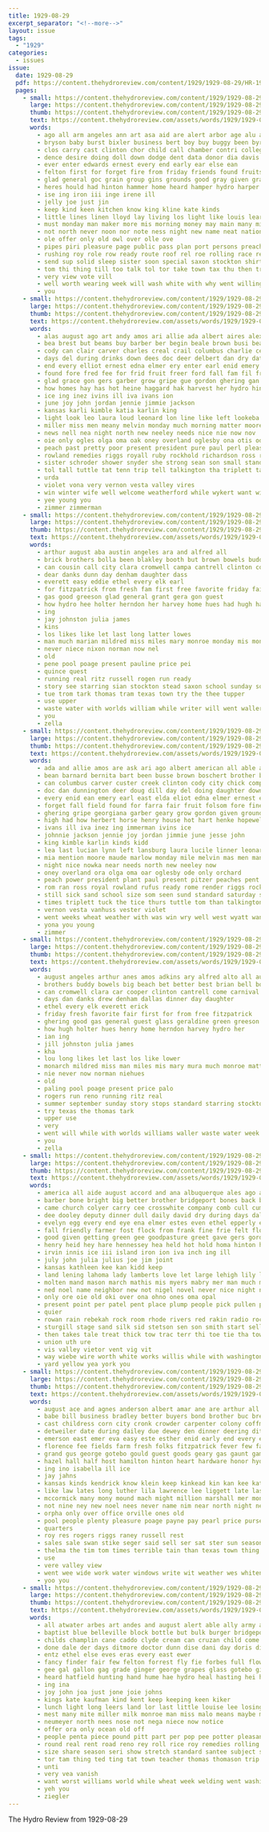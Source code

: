 ```yaml
---
title: 1929-08-29
excerpt_separator: "<!--more-->"
layout: issue
tags:
  - "1929"
categories:
  - issues
issue:
  date: 1929-08-29
  pdf: https://content.thehydroreview.com/content/1929/1929-08-29/HR-1929-08-29.pdf
  pages:
    - small: https://content.thehydroreview.com/content/1929/1929-08-29/small/HR-1929-08-29-01.jpg
      large: https://content.thehydroreview.com/content/1929/1929-08-29/large/HR-1929-08-29-01.jpg
      thumb: https://content.thehydroreview.com/content/1929/1929-08-29/thumbnails/HR-1929-08-29-01.jpg
      text: https://content.thehydroreview.com/assets/words/1929/1929-08-29/HR-1929-08-29-01.txt
      words:
        - ago all arm angeles ann art asa aid are alert arbor age alu and ake able american arthur august
        - bryson baby burst bixler business bert boy buy buggy been byron best body bassler boys blakley browne boucher brings blaze brothers bers bros but bein books bride bread bonds belleville bony bunyea ball bradley back bring bible born bodily
        - clos carry cast clinton chor child call chamber contri college car canyon cummins clyde carnival church came class come comes con cantrell city credit cash case christian cattle collier character crew cheer chau can company
        - dence desire doing doll down dodge dent data donor dia davis days dam dickens deal dollar dinner double din during dear done day
        - ever enter edwards ernest every end early ear else ean
        - felton first for forget fire from friday friends found fruits free far fort frank forty funny full fund floor fails fruit frost fata fair fast ford few
        - glad general goc grain group gins grounds good gray given gram grand gone graf guy going getting geary
        - heres hould had hinton hammer home heard hamper hydro harper hogue hank hair her health house harvest him hurt hether hubby held hung heep hands huge has
        - ise ing iron iii inge irene ill
        - jelly joe just jin
        - keep kind keen kitchen know king kline kate kinds
        - little lines linen lloyd lay living los light like louis learn leo life loss look late letter longest lere left last likely let line lucky large labo labor
        - must monday man maker more mis morning money may main many miracle master means men mosley made mon might ming much matter most miss monarch mules merle
        - not north never noon nor note ness night new name neat nation nails now neighbors names nash
        - ole offer only old owl over olle ove
        - pipes piri pleasure page public pass plan port persons preacher pulling plant pop pos pink pull pin person poe pea pany pas part peo pest per pool par people place proud park past
        - rushing roy role row ready route roof rel roe rolling race register rome ring red rolls ringling roll
        - send sup solid sleep sister soon special saxon stockton shirts seen self storie state sack see sites sais shakes show such she sunday sons shed sang saw stand sam sturdy save sale second ship stroke strong school september son secret street start sewer stall short say stores seri shows
        - tom thi thing till too talk tol tor take town tax thu then try taken ten texas team the table tenor them
        - very view vote vill
        - well worth wearing week will wash white with why went willing wallace walls warm want writer worlds welcome windows water world work win way working weeks west was wansley wish
        - you
    - small: https://content.thehydroreview.com/content/1929/1929-08-29/small/HR-1929-08-29-02.jpg
      large: https://content.thehydroreview.com/content/1929/1929-08-29/large/HR-1929-08-29-02.jpg
      thumb: https://content.thehydroreview.com/content/1929/1929-08-29/thumbnails/HR-1929-08-29-02.jpg
      text: https://content.thehydroreview.com/assets/words/1929/1929-08-29/HR-1929-08-29-02.txt
      words:
        - alas august ago art andy amos ari allie ada albert aires alexander all ave ask arizona are ane and acre ariz american
        - bea brest but beams buy barber ber begin beale brown busi beans bolas boys bernita bertha bean bridgeport been ben blum brother bird bill barnard burl better bring
        - cody can clair carver charles creal crail columbus charlie cecil chick carte canes cream chris child college chea cop cima chet car chase chiquita church clinton clarence company cattle creek carl canals city colorado
        - days del during drinks down dees doc deer delbert dan dry date dill dunnington doing dae dinner day daughters daughter
        - end every elliot ernest edna elmer ery enter earl enid emery elda
        - found fore fred fee for frid fruit freer ford fall fam fil friday from fountain fisher few field ferguson folsom fine fry fone flansburg fair fort frank
        - glad grace gon gers garber grow gripe gue gordon ghering gan given george geary guest guy grain good
        - how homes hay has hot heine haggard hak harvest her hydro hinton house horse hom holderman henry hor homa had hart hugh hume high hile harry heen held home holding hase
        - ice ing inez ivins ill iva ivans ion
        - june joy john jordan jennie jimmie jackson
        - kansas karli kimble katia karlin king
        - light look leo laura loud leonard lon line like left lookeba lou lora ler last lena little lowe les list lucian large lete lea
        - miller miss men meany melvin monday much morning matter moore mile mey mis mcalester mars mention manse marion myrl mattie more manning manda many made man marlow mary maude mas market mond
        - news nell nea night north new neeley needs nice nie now nov
        - oie only ogles olga oma oak oney overland oglesby ona otis ode ors
        - peach past pretty poor present president pure paul perl pleasant plant peaches pryor prier pitzer power pela pater per pene part pel
        - rowland remedies riggs royall ruby rockhold richardson ross ready reno ruth roads roy rush rufus raymond ran rae render rel rey ruhl
        - sister schroder shower snyder she strong sean son small standard sand seen soy spring state sus soon sill sick sun september sedan store sur sons smith station stella sharman sat seed sims still stockton school sell saturday sae see sylvester service sunday storm samuel set shepard
        - tol tall tuttle tat tenn trip tell talkington tha triplett takes tae times than thomason the tata tom tucker thomas try tennessee tant tor tice
        - urda
        - violet vona very vernon vesta valley vires
        - win winter wife well welcome weatherford while wykert want will with waters wheat weddle worley weather was wyatt write went weeks west week
        - yee young you
        - zimmer zimmerman
    - small: https://content.thehydroreview.com/content/1929/1929-08-29/small/HR-1929-08-29-03.jpg
      large: https://content.thehydroreview.com/content/1929/1929-08-29/large/HR-1929-08-29-03.jpg
      thumb: https://content.thehydroreview.com/content/1929/1929-08-29/thumbnails/HR-1929-08-29-03.jpg
      text: https://content.thehydroreview.com/assets/words/1929/1929-08-29/HR-1929-08-29-03.txt
      words:
        - arthur august aba austin angeles ara and alfred all
        - brick brothers bolla been blakley booth but brown bowels buddy better beach brian ball best
        - can cousin call city clara cromwell campa cantrell clinton come car cope came
        - dear danks dunn day denham daughter dass
        - everett easy eddie ethel every elk earl
        - for fitzpatrick from fresh fam first free favorite friday fair
        - gas good greeson glad general grant gera gon guest
        - how hydro hee holter herndon her harvey home hues had hugh hag
        - ing
        - jay johnston julia james
        - kins
        - los likes like let last long latter lowes
        - man much marian mildred miss miles mary monroe monday mis monarch matter
        - never niece nixon norman now nel
        - old
        - pene pool poage present pauline price pei
        - quince quest
        - running real ritz russell rogen run ready
        - story see starring sian stockton stead saxon school sunday sour store stops saturday soda secret summer short start standard september
        - tue trom tark thomas tram texas town try the thee tupper
        - use upper
        - waste water with worlds william while writer will went waller week walle
        - you
        - zella
    - small: https://content.thehydroreview.com/content/1929/1929-08-29/small/HR-1929-08-29-04.jpg
      large: https://content.thehydroreview.com/content/1929/1929-08-29/large/HR-1929-08-29-04.jpg
      thumb: https://content.thehydroreview.com/content/1929/1929-08-29/thumbnails/HR-1929-08-29-04.jpg
      text: https://content.thehydroreview.com/assets/words/1929/1929-08-29/HR-1929-08-29-04.txt
      words:
        - ada and allie amos are ask ari ago albert american all able august alexander arthur arizona ang ave acre andy
        - bean barnard bernita bart been busse brown boschert brother bill ben but better brought bertha bailey buy begin bird bare beans beams bring ber burl bridgeport began burg
        - can columbus carver custer creek clinton cody city chick company charlie college church camp clair chris caller colorado cai crail car cattle cecil come cream caddo chase clarence child carl cash charles
        - doc dan dunnington deer doug dill day del doing daughter down delbert daughters dry dall doane during ded della ditmore drinks dinner
        - every enid ean emery earl east elda eliot edna elmer ernest end
        - forget fall field found for farra fair fruit folsom fore fine frost friends ferguson fam from ford fred fort few fry fountain friday
        - ghering gripe georgiana garber geary grow gordon given ground grain good george guest glad guy gunter
        - high had how herbert horse henry house hot hart henke hopewell heen hume hold hay haggard heine her howe holderman homa him hinton hydro hope hugh homes has home harvest held hall
        - ivans ill iva inez ing immerman ivins ice
        - johnnie jackson jennie joy jordan jimmie june jesse john
        - king kimble karlin kinds kidd
        - lea last lucian lynn left lansburg laura lucile linner leonard lora lis large lookeba look lou ler line lon laughter little lois louis lee like lena louise light
        - mia mention moore maude marlow monday mile melvin mas men man miller miss more marion mary much many matter mcalester made manning mattie market mis
        - night nice nowka near needs north new neeley now
        - oney overland ora olga oma oar oglesby ode only orchard
        - peach power president plant paul present pitzer peaches pent part pryor pares philips pretty per past
        - rom ran ross royal rowland rufus ready rome render riggs rockhold richardson raymond rani roy remedies ruth ruby rush reno ruhl
        - still sick sand school size som seen sund standard saturday sims samuel sill sunday sons storm state station store september shower son ser smith small stella soon strong schroder seed sell soy sun sher sur sedan supply service see stockton shepard she say snyder sues sylvester sik
        - times triplett tuck the tice thurs tuttle tom than talkington tha takes trip tome try tor tell tucker thomas
        - vernon vesta vanhuss vester violet
        - went weeks wheat weather with was win wry well west wyatt want will wykert weatherford welcome while worley wife winter week write
        - yona you young
        - zimmer
    - small: https://content.thehydroreview.com/content/1929/1929-08-29/small/HR-1929-08-29-05.jpg
      large: https://content.thehydroreview.com/content/1929/1929-08-29/large/HR-1929-08-29-05.jpg
      thumb: https://content.thehydroreview.com/content/1929/1929-08-29/thumbnails/HR-1929-08-29-05.jpg
      text: https://content.thehydroreview.com/assets/words/1929/1929-08-29/HR-1929-08-29-05.txt
      words:
        - august angeles arthur anes amos adkins ary alfred alto all austin and
        - brothers buddy bowels big beach bet better best brian bell bottle buster blakley both brown but
        - can cromwell clara car cooper clinton cantrell come carnival came city cope
        - days dan danks drew denham dallas dinner day daughter
        - ethel every elk everett erick
        - friday fresh favorite fair first for from free fitzpatrick
        - ghering good gas general guest glass geraldine green greeson glad grant
        - how hugh holter hues henry home herndon harvey hydro her
        - ian ing
        - jill johnston julia james
        - kha
        - lou long likes let last los like lower
        - monarch mildred miss man miles mis mary mura much monroe matter monday
        - nie never now norman niehues
        - old
        - paling pool poage present price palo
        - rogers run reno running ritz real
        - summer september sunday story stops standard starring stockton school soda store see saxon short sour saturday stead secret
        - try texas the thomas tark
        - upper use
        - very
        - went will while with worlds williams waller waste water week was
        - you
        - zella
    - small: https://content.thehydroreview.com/content/1929/1929-08-29/small/HR-1929-08-29-06.jpg
      large: https://content.thehydroreview.com/content/1929/1929-08-29/large/HR-1929-08-29-06.jpg
      thumb: https://content.thehydroreview.com/content/1929/1929-08-29/thumbnails/HR-1929-08-29-06.jpg
      text: https://content.thehydroreview.com/assets/words/1929/1929-08-29/HR-1929-08-29-06.txt
      words:
        - america all aide august accord and ana albuquerque ales ago ard are assi arents airy ali april angel anda
        - barber bone bright big better brother bridgeport bones back billy bert but buris been browne bethel barre beach bar blue blum bird bet brought ben bros best began
        - came church colyer carry cee crosswhite company comb cull cummings chester carl cobb cake common charles coe creel charlie cream city cole chain can creed
        - dee dooley deputy dinner dull daily david dry during days dale drought doubt dunithan day dog dress drop does daughter
        - evelyn egg every end eye ena elmer estes even ethel epperly ean enter enid earl
        - fall friendly farmer fost flock from frank fine frie felt floyd for full flood fingers fair finger fash friesen foot famous felton first few fun fort friday
        - good given getting green gee goodpasture greet gave gers gordon gregg going grand garvey glad george
        - henry heid hey hare hennessey hea held hot hold homa hinton hen home has hard head high had hydro hens hool how him half her hundred
        - irvin innis ice iii island iron ion iva inch ing ill
        - july john julia julius joe jim joint
        - kansas kathleen kee kan kidd keep
        - land lening lahoma lady lamberts love let large lehigh lily los lava less layer little lodge look left lake lor leghorn low lane last
        - molten mand mason march mathis mis myers mabry mer man much may miller more mcpherson meas mckee morning morgan muslin men made many mexico mary mon moon monday must miss ming mash
        - ned noel name neighbor new not nigel novel never nice night nak now
        - only ore oie old oki over ona ohno ones oma opal
        - present point per patel pent place plump people pick pullen pins poor perry poage pete part pro pompeii park patricia past
        - quier
        - rowan rain rebekah rock room rhode rivers red rakin radio rockhold roy ream read roman raph running role rear
        - sturgill stage sand silk sid stetson sen son smith start sell special store small shows speck stove sin stores sas simpson second sun september side short sayre simple said show shower staples sunday seems stange student scott saturday see school send state summer square she sister
        - then takes tale treat thick tow trac terr thi toe tie tha town thien than them tam the
        - union uth ure
        - vis valley vietor vent vig vit
        - way wiebe wire worth white works willis while with washington willoughby week went wide work wears weather weatherford welcome will was wood working wen well west weeks wil
        - yard yellow yea york you
    - small: https://content.thehydroreview.com/content/1929/1929-08-29/small/HR-1929-08-29-07.jpg
      large: https://content.thehydroreview.com/content/1929/1929-08-29/large/HR-1929-08-29-07.jpg
      thumb: https://content.thehydroreview.com/content/1929/1929-08-29/thumbnails/HR-1929-08-29-07.jpg
      text: https://content.thehydroreview.com/assets/words/1929/1929-08-29/HR-1929-08-29-07.txt
      words:
        - august ace and agnes anderson albert amar ane are arthur all
        - babe bill business bradley better buyers bond brother buc bread buy bessie blaine beaver but book bigger best ball big back brown binder bue
        - cast childress corn city cronk crowder carpenter colony coffman charles colorado comes corrine church cael cecil col calvin caddo cordell claunch clancy come cure county chau chris chas cee cry
        - detweiler date during dailey due dewey den dinner deering ditmore dim daughters dungan day davina daughter davis
        - emerson east emer eva easy este esther enid early end every everett ewy
        - florence fee fields farm fresh folks fitzpatrick fever few fair friends fer ferguson friday friend for from forget ford fake found
        - grand gus george gotebo gould guest goods geary gas gaunt game
        - hazel hall half host hamilton hinton heart hardware honor hydro henry harper held herman him handle had head her henke haag has home
        - ing ino isabella ill ice
        - jay jahns
        - kansas kinds kendrick know klein keep kinkead kin kan kee katie king
        - like law lates long luther lila lawrence lee liggett late las left labor lyde look let large loy leon lunch
        - mccormick many mony mound mach might million marshall mer monday morning mary merrifield made minerva must mis maude mil magnolia moons miss mon missouri meek may milton meal mountain
        - not nine ney new noel nees never name nim near north night need
        - orpha only over office orville ones old
        - pool people plenty pleasure poage payne pay pearl price purse part place pop pee pete
        - quarters
        - roy res rogers riggs raney russell rest
        - sales sale swan stike seger said sell ser sat ster sun season stock show set station swim shy summer service see sorrows still supper son scot school spies sin sunday soda supply syeda suter saturday she
        - thelma the tim tom times terrible tain than texas town thing ton trip try
        - use
        - vere valley view
        - went wee wide work water windows write wit weather wes whitenton week will wells weeks weatherford welcome with well watch works while why wife was worlds
        - yoo you
    - small: https://content.thehydroreview.com/content/1929/1929-08-29/small/HR-1929-08-29-08.jpg
      large: https://content.thehydroreview.com/content/1929/1929-08-29/large/HR-1929-08-29-08.jpg
      thumb: https://content.thehydroreview.com/content/1929/1929-08-29/thumbnails/HR-1929-08-29-08.jpg
      text: https://content.thehydroreview.com/assets/words/1929/1929-08-29/HR-1929-08-29-08.txt
      words:
        - all atwater arbes art andes and august alert able ally army are ane ast axe ani ake acres africa albu alvare ago
        - baptist blue belleville block bottle but bulk burger bridgeport belong box beans bert buy bottom been badger braly best bills bill boy bethel bunyea big brothers black
        - childs champlin cane caddo clyde cream can cruzan child come church colebank city chas corner cal chap condi call care case counter collier cates coffee county cost childre clare corn
        - done dale der days ditmore doctor dunn dise dani day doris dinner director
        - entz ethel else eves eras every east ewer
        - fancy finder fair few felton forrest fly fie forbes full flow friday flies fresh for filling fam fine from front fies farm frank fee first
        - gee gal gallon gag grade ginger george grapes glass gotebo gin gam green gordon glad gene general griffin good guest
        - heard hatfield hunting hand hume hae hydro heal hasting hei had hoa herndon honor health how home has hot house hood heine hour
        - ing ina
        - joy john joa just jone joie johns
        - kings kate kaufman kind kent keep keeping keen kiker
        - lunch light long leers land lor last little louise lee losing left life line lister
        - mest many mite miller milk monroe man miss malo means maybe melvin money men more mito moray ming may monday meals most made
        - neumeyer north nees nose not nega niece now notice
        - offer ora only ocean old off
        - people penta piece pound pitt part per pop pee potter pleasant pint person phy page present pork pope pounds pester pauline place pair paar pool
        - round real rent road reno rey roll rice roy remedies rolling ruhl rox red regular ridge rose renew reading
        - size share season seri show stretch standard santee subject special see simmons sather sur summer store sey sodders service snyders san saris save seme scale set swim stock salt station shropshire sugar she speedy stamps say soe school shirley sleep south sun soso second stemper style son sunday sale
        - tor tam thing ted ting tat town teacher thomas thomason trip them than tock the teh train too taken tatum tell
        - unti
        - very vea vanish
        - want worst williams world while wheat week welding went washita will way wil winter watch with weeks waller west won warde wile weatherford was work william win wheeler working ward
        - yeh you
        - ziegler
---
```


The Hydro Review from 1929-08-29

<!--more-->

